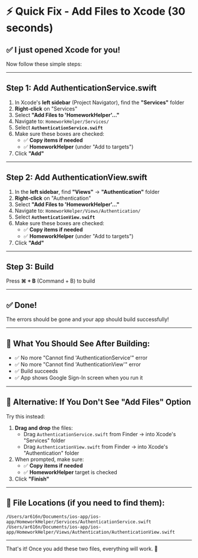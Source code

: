 # ⚡ Quick Fix - Add Files to Xcode (30 seconds)

## ✅ I just opened Xcode for you!

Now follow these simple steps:

---

## Step 1: Add AuthenticationService.swift

1. In Xcode's **left sidebar** (Project Navigator), find the **"Services"** folder
2. **Right-click** on "Services" 
3. Select **"Add Files to 'HomeworkHelper'..."**
4. Navigate to: `HomeworkHelper/Services/`
5. Select **`AuthenticationService.swift`**
6. Make sure these boxes are checked:
   - ✅ **Copy items if needed**
   - ✅ **HomeworkHelper** (under "Add to targets")
7. Click **"Add"**

---

## Step 2: Add AuthenticationView.swift

1. In the **left sidebar**, find **"Views"** → **"Authentication"** folder
2. **Right-click** on "Authentication"
3. Select **"Add Files to 'HomeworkHelper'..."**
4. Navigate to: `HomeworkHelper/Views/Authentication/`
5. Select **`AuthenticationView.swift`**
6. Make sure these boxes are checked:
   - ✅ **Copy items if needed**
   - ✅ **HomeworkHelper** (under "Add to targets")
7. Click **"Add"**

---

## Step 3: Build

Press **⌘ + B** (Command + B) to build

---

## ✅ Done!

The errors should be gone and your app should build successfully!

---

## 🎯 What You Should See After Building:

- ✅ No more "Cannot find 'AuthenticationService'" error
- ✅ No more "Cannot find 'AuthenticationView'" error
- ✅ Build succeeds
- ✅ App shows Google Sign-In screen when you run it

---

## 🔄 Alternative: If You Don't See "Add Files" Option

Try this instead:

1. **Drag and drop** the files:
   - Drag `AuthenticationService.swift` from Finder → into Xcode's "Services" folder
   - Drag `AuthenticationView.swift` from Finder → into Xcode's "Authentication" folder
2. When prompted, make sure:
   - ✅ **Copy items if needed**
   - ✅ **HomeworkHelper** target is checked
3. Click **"Finish"**

---

## 📁 File Locations (if you need to find them):

```
/Users/ar616n/Documents/ios-app/ios-app/HomeworkHelper/Services/AuthenticationService.swift
/Users/ar616n/Documents/ios-app/ios-app/HomeworkHelper/Views/Authentication/AuthenticationView.swift
```

---

That's it! Once you add these two files, everything will work. 🚀

